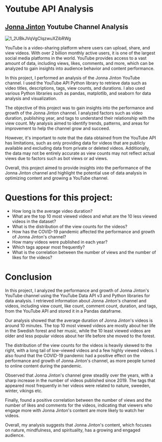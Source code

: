 # Youtube API Analysis

## [Jonna Jinton](https://www.youtube.com/channel/UCAk3t7WHs2zjsZpopox8Taw) Youtube Channel Analysis

![1_2UBkJVqVgCIqzwuXZibRWg](https://user-images.githubusercontent.com/120349975/223328591-d7f8b0c4-6ebc-4a81-a970-f866ab95b7ae.jpg)


YouTube is a video-sharing platform where users can upload, share, and view videos. With over 2 billion monthly active users, it is one of the largest social media platforms in the world. YouTube provides access to a vast amount of data, including views, likes, comments, and more, which can be analyzed to gain insights into audience behavior and content performance.

In this project, I performed an analysis of the Jonna Jinton YouTube channel. I used the YouTube API Python library to retrieve data such as video titles, descriptions, tags, view counts, and durations. I also used various Python libraries such as pandas, matplotlib, and seaborn for data analysis and visualization.

The objective of this project was to gain insights into the performance and growth of the Jonna Jinton channel. I analyzed factors such as video duration, publishing year, and tags to understand their relationship with the view count. My analysis aimed to identify trends, patterns, and areas for improvement to help the channel grow and succeed.

However, it's important to note that the data obtained from the YouTube API has limitations, such as only providing data for videos that are publicly available and excluding data from private or deleted videos. Additionally, the data may not be entirely accurate as view counts may not reflect actual views due to factors such as bot views or ad views.

Overall, this project aimed to provide insights into the performance of the Jonna Jinton channel and highlight the potential use of data analysis in optimizing content and growing a YouTube channel.

# Questions for this project:

- How long is the average video duration?
- What are the top 10 most viewed videos and what are the 10 less viewed videos in the dataset?
- What is the distribution of the view counts for the videos?
- How has the COVID-19 pandemic affected the performance and growth of Jonna Jinton's channel?
- How many videos were published in each year?
- Which tags appear most frequently?
- What is the correlation between the number of views and the number of likes for the videos?

# Conclusion
In this project, I analyzed the performance and growth of Jonna Jinton's YouTube channel using the YouTube Data API v3 and Python libraries for data analysis. I retrieved information about Jonna Jinton's channel and videos, including view count, like count, comment count, duration, and tags, from the YouTube API and stored it in a Pandas dataframe.

Our analysis showed that the average duration of Jonna Jinton's videos is around 10 minutes. The top 10 most viewed videos are mostly about her life in the Swedish forest and her music, while the 10 least viewed videos are older and less popular videos about her life before she moved to the forest.

The distribution of the view counts for the videos is heavily skewed to the right, with a long tail of low-viewed videos and a few highly viewed videos. I also found that the COVID-19 pandemic had a positive effect on the performance and growth of Jonna Jinton's channel, as more people turned to online content during the pandemic.

Observed that Jonna Jinton's channel grew steadily over the years, with a sharp increase in the number of videos published since 2019. The tags that appeared most frequently in her videos were related to nature, sweeden, winter, vikings etc.

Finally, found a positive correlation between the number of views and the number of likes and comments for the videos, indicating that viewers who engage more with Jonna Jinton's content are more likely to watch her videos.

Overall, my analysis suggests that Jonna Jinton's content, which focuses on nature, mindfulness, and spirituality, has a growing and engaged audience.
